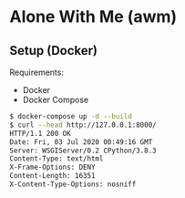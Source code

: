 # Alone With Me (awm)

## Setup (Docker)

Requirements:

- Docker
- Docker Compose

```bash
$ docker-compose up -d --build
$ curl --head http://127.0.0.1:8000/    
HTTP/1.1 200 OK
Date: Fri, 03 Jul 2020 00:49:16 GMT
Server: WSGIServer/0.2 CPython/3.8.3
Content-Type: text/html
X-Frame-Options: DENY
Content-Length: 16351
X-Content-Type-Options: nosniff
```